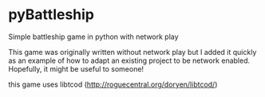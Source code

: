 # pyBattleship
Simple battleship game in python with network play

This game was originally written without network play but I added it quickly as an example of how to adapt an existing project to be network enabled.
Hopefully, it might be useful to someone!

this game uses libtcod (http://roguecentral.org/doryen/libtcod/)
